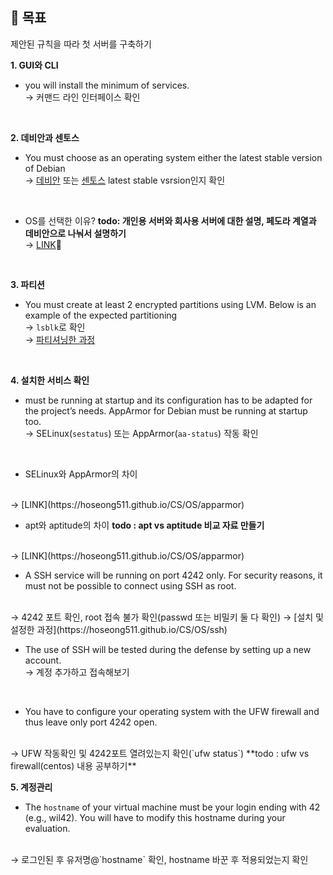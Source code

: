 ## **🎯 목표**
제안된 규칙을 따라 첫 서버를 구축하기


**1. GUI와 CLI**
- you will install the minimum of services.   
→ 커맨드 라인 인터페이스 확인
<br>


**2. 데비안과 센토스**
- You must choose as an operating system either the latest stable version of Debian   
→ [데비안](https://ko.wikipedia.org/wiki/%EB%8D%B0%EB%B9%84%EC%95%88#%EB%B0%B0%ED%8F%AC_%EC%97%AD%EC%82%AC) 또는 [센토스](https://ko.wikipedia.org/wiki/CentOS#%EB%B2%84%EC%A0%84_%EB%82%B4%EC%97%AD) latest stable vsrsion인지 확인
<br>

- OS를 선택한 이유?   **todo: 개인용 서버와 회사용 서버에 대한 설명, 페도라 계열과 데비안으로 나눠서 설명하기**   
→ [LINK](https://hoseong511.github.io/CS/OS/debian)
<br>


**3. 파티션**
- You must create at least 2 encrypted partitions using LVM. Below is an example of the expected partitioning   
→ `lsblk`로 확인   
→ [파티셔닝한 과정](https://github.com/hoseong511/CS/blob/main/OS/howto.md#21-%EB%94%94%EC%8A%A4%ED%81%AC-%EC%84%A4%EC%A0%95--%ED%8C%8C%ED%8B%B0%EC%85%98---%EC%95%94%ED%98%B8%ED%99%94%EB%90%9C-lvm-%EC%84%A0%ED%83%9D)
<br>


**4. 설치한 서비스 확인**
- must be running at startup and its configuration has to be adapted for the project’s needs. AppArmor for Debian must be running at startup too.   
→ SELinux(`sestatus`) 또는 AppArmor(`aa-status`) 작동 확인 
<br>

- SELinux와 AppArmor의 차이   
<br>
→ [LINK](https://hoseong511.github.io/CS/OS/apparmor)
<br>

- apt와 aptitude의 차이   **todo : apt vs aptitude 비교 자료 만들기**   
<br>
→ [LINK](https://hoseong511.github.io/CS/OS/apparmor)
<br>

- A SSH service will be running on port 4242 only. For security reasons, it must not be possible to connect using SSH as root.   
<br>
→ 4242 포트 확인, root 접속 불가 확인(passwd 또는 비밀키 둘 다 확인)   
→ [설치 및 설정한 과정](https://hoseong511.github.io/CS/OS/ssh)   
<br>

- The use of SSH will be tested during the defense by setting up a new account.   
→ 계정 추가하고 접속해보기   
<br>

- You have to configure your operating system with the UFW firewall and thus leave only port 4242 open.   
<br>
→ UFW 작동확인 및 4242포트 열려있는지 확인(`ufw status`) **todo : ufw vs firewall(centos) 내용 공부하기**   
<br>


**5. 계정관리**
- The `hostname` of your virtual machine must be your login ending with 42 (e.g., wil42). You will have to modify this hostname during your evaluation.   
<br>
→ 로그인된 후 유저명@`hostname` 확인, hostname 바꾼 후 적용되었는지 확인   
<br>


